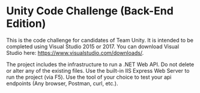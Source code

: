 # Unity Code Challenge (Back-End Edition)

This is the code challenge for candidates of Team Unity. It is intended to be
completed using Visual Studio 2015 or 2017. You can download Visual Studio
here: https://www.visualstudio.com/downloads/.  

The project includes the infrastructure to run a .NET Web API. Do not 
delete or alter any of the existing files. Use the built-in IIS Express 
Web Server to run the project (via F5). Use the tool of your choice to 
test your api endpoints (Any browser, Postman, curl, etc.).
